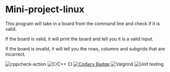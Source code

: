 # Mini-project-linux
This program will take in a board from the command line and check if it is valid.

If the board is valid, it will print the board and tell you it is a valid input.

If the board is invalid, it will tell you the rows, columns and subgrids that are incorrect. 


![cppcheck-action](https://github.com/99002567/Mini-project-linux/workflows/cppcheck-action/badge.svg)
![C/C++ CI](https://github.com/99002567/Mini-project-linux/workflows/C/C++%20CI/badge.svg)
[![Codacy Badge](https://app.codacy.com/project/badge/Grade/07ca3e860c96454fbcbc8ee3b1a68204)](https://www.codacy.com/gh/99002567/Mini-project-linux/dashboard?utm_source=github.com&amp;utm_medium=referral&amp;utm_content=99002567/Mini-project-linux&amp;utm_campaign=Badge_Grade)
![Valgrind](https://github.com/99002567/Mini-project-linux/workflows/Valgrind/badge.svg?branch=main)
![Unit testing](https://github.com/99002567/Mini-project-linux/workflows/Unit%20testing/badge.svg)

